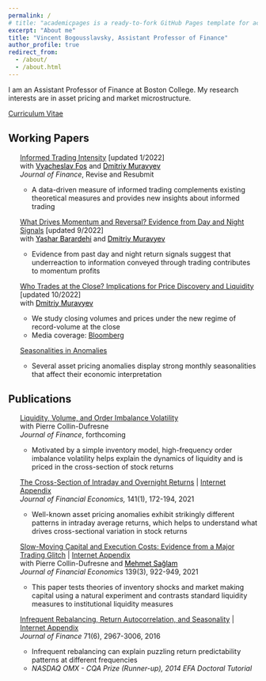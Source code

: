 ```yaml
---
permalink: /
# title: "academicpages is a ready-to-fork GitHub Pages template for academic personal websites"
excerpt: "About me"
title: "Vincent Bogousslavsky, Assistant Professor of Finance"
author_profile: true
redirect_from:
  - /about/
  - /about.html
---
```


<!-- Google tag (gtag.js) -->
<script async src="https://www.googletagmanager.com/gtag/js?id=G-2FEM1XM0CN"></script>
<script>
  window.dataLayer = window.dataLayer || [];
  function gtag(){dataLayer.push(arguments);}
  gtag('js', new Date());

  gtag('config', 'G-2FEM1XM0CN');
</script>

I am an Assistant Professor of Finance at Boston College. My research interests are in asset pricing and market microstructure.

[Curriculum Vitae](http://bogousslavsky.github.io/files/Bogousslavsky_CV.pdf)

## Working Papers

<ul class="pad" style="list-style-type:none">
  <li><a target="_blank" href="https://papers.ssrn.com/sol3/papers.cfm?abstract_id=3865990">Informed Trading Intensity</a> [updated 1/2022]</li>  
  <!--<ul style="list-style-type:none;padding: 0;margin: 0;" >-->
  with <a target="_blank" href="https://sites.google.com/a/bc.edu/vyacheslav-fos/home" style="color:#000000;">Vyacheslav Fos</a>  and <a target="_blank" href="http://www.dmurav.com" style="color:#000000;">Dmitriy Muravyev</a>
	<li style="list-style-type:none"><i>Journal of Finance</i>, Revise and Resubmit</li> 	
	<ul style="list-style-type:circle">
	<li>A data-driven measure of informed trading complements existing theoretical measures and provides new insights about informed trading</li>
	</ul>  
</ul>

<ul class="pad" style="list-style-type:none">
<li><a target="_blank" href="https://papers.ssrn.com/sol3/papers.cfm?abstract_id=4069509">What Drives Momentum and Reversal? Evidence from Day and Night Signals</a>  [updated 9/2022]</li>  
  with <a target="_blank" href="https://sites.google.com/site/barardehi/" style="color:#000000;">Yashar Barardehi</a> and <a target="_blank" href="http://www.dmurav.com" style="color:#000000;">Dmitriy Muravyev</a>
   <ul style="list-style-type:circle">
  <li>Evidence from past day and night return signals suggest that underreaction to information conveyed through trading contributes to momentum profits</li>
  </ul>
</ul>

<ul class="pad" style="list-style-type:none">
  <li><a target="_blank" href="https://ssrn.com/abstract=3485840">Who Trades at the Close? Implications for Price Discovery and Liquidity</a>  [updated 10/2022]</li>  
  with <a target="_blank" href="http://www.dmurav.com" style="color:#000000;">Dmitriy Muravyev</a>
         <ul style="list-style-type:circle">
        <li>We study closing volumes and prices under the new regime of record-volume at the close</li>
        <li>Media coverage: <a target="_blank" href="https://www.bloomberg.com/news/articles/2019-12-08/noise-for-sale-in-giant-u-s-auctions-used-to-end-stock-sessions">Bloomberg</a></li>
        </ul>
</ul>


<ul class="pad" style="list-style-type:none">
  	<li><a target="_blank" href="https://ssrn.com/abstract=2558742">Seasonalities in Anomalies</a></li>  
  	<ul style="list-style-type:circle">
  	<li>Several asset pricing anomalies display strong monthly seasonalities that affect their economic interpretation</li>
  	</ul>
</ul>

## Publications

<ul class="pad" style="list-style-type:none">
  <li><a target="_blank" href="https://ssrn.com/abstract=3336171">Liquidity, Volume, and Order Imbalance Volatility</a></li>  
  <!--<li>with Pierre Collin-Dufresne </li>-->
  with Pierre Collin-Dufresne
  <li style="list-style-type:none"><i>Journal of Finance</i>, forthcoming</li>
	     <ul style="list-style-type:circle">
		    <li>Motivated by a simple inventory model, high-frequency order imbalance volatility helps explain the dynamics of liquidity and is priced in the cross-section of stock returns</li>
        </ul>  
</ul>

<ul class="pad" style="list-style-type:none">
  <li><a target="_blank" href="https://ssrn.com/abstract=2869624">The Cross-Section of Intraday and Overnight Returns</a> | <a target="_blank" href="http://bogousslavsky.github.io/files/IP_InternetAppendix.pdf">Internet Appendix</a></li>
	<li style="list-style-type:none"><i>Journal of Financial Economics,</i> 141(1), 172-194, 2021 </li>
	     <ul style="list-style-type:circle">
		  <li>Well-known asset pricing anomalies exhibit strikingly different patterns in intraday average returns, which helps to understand what drives cross-sectional variation in stock returns</li>  
        </ul>  
</ul>


<ul class="pad" style="list-style-type:none">
  <li><a target="_blank" href="https://ssrn.com/abstract=2613667">Slow-Moving Capital and Execution Costs: Evidence from a Major Trading Glitch</a> | <a target="_blank" href="http://bogousslavsky.github.io/files/glitch_InternetAppendix.pdf">Internet Appendix</a></li>
  with Pierre Collin-Dufresne and <a target="_blank" href="http://homepages.uc.edu/~saglammt/" style="color:#000000;">Mehmet Sa&#287;lam</a>
  <li style="list-style-type:none"><i>Journal of Financial Economics</i> 139(3), 922-949, 2021</li>  
	     <ul style="list-style-type:circle">
		  <li>This paper tests theories of inventory shocks and market making capital using a natural experiment and contrasts standard liquidity measures to institutional liquidity measures</li>  
        </ul>  
</ul>


<ul class="pad" style="list-style-type:none">   
<li><a target="_blank" href="https://ssrn.com/abstract=2308366">Infrequent Rebalancing, Return Autocorrelation, and Seasonality</a> | <a target="_blank" href="http://bogousslavsky.github.io/files/IR_InternetAppendix.pdf">Internet Appendix</a></li>
<li style="list-style-type:none"><i>Journal of Finance</i> 71(6), 2967-3006, 2016 </li>     
        <ul style="list-style-type:circle">
		  <li>Infrequent rebalancing can explain puzzling return predictability patterns at different frequencies</li>  
        <li><i>NASDAQ OMX - CQA Prize (Runner-up), 2014 EFA Doctoral Tutorial </i></li>
        </ul>
</ul>
